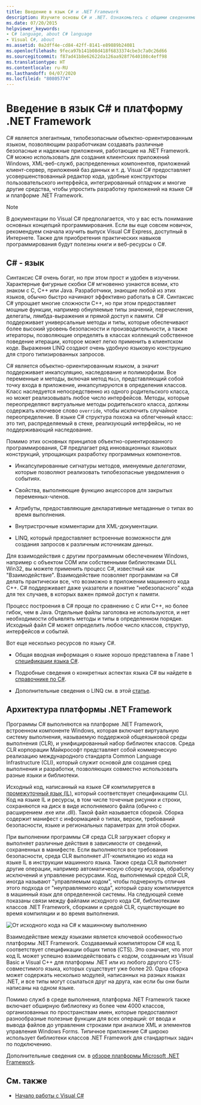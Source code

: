 ```yaml
---
title: Введение в язык C# и .NET Framework
description: Изучите основы C# и .NET. Ознакомьтесь с общими сведениями о языке C# и экосистеме .NET.
ms.date: 07/20/2015
helpviewer_keywords:
- C# language, about C# language
- Visual C#, about
ms.assetid: 0a2dff4e-cd84-42ff-8141-e89889b24081
ms.openlocfilehash: 9feca97b141b08d418f6833374cbe3c7a0c26d66
ms.sourcegitcommit: f87ad41b8e62622da126aa928f7640108c4eff98
ms.translationtype: HT
ms.contentlocale: ru-RU
ms.lasthandoff: 04/07/2020
ms.locfileid: "80805774"
---
```

# <a name="introduction-to-the-c-language-and-the-net-framework"></a>Введение в язык C# и платформу .NET Framework

C# является элегантным, типобезопасным объектно-ориентированным языком, позволяющим разработчикам создавать различные безопасные и надежные приложения, работающие на .NET Framework. C# можно использовать для создания клиентских приложений Windows, XML-веб-служб, распределенных компонентов, приложений клиент-сервер, приложений баз данных и т. д. Visual C# предоставляет усовершенствованный редактор кода, удобные конструкторы пользовательского интерфейса, интегрированный отладчик и многие другие средства, чтобы упростить разработку приложений на языке C# и платформе .NET Framework.  
  
> [!NOTE]
> В документации по Visual C# предполагается, что у вас есть понимание основных концепций программирования. Если вы еще совсем новичок, рекомендуем сначала изучить выпуск Visual C# Express, доступный в Интернете. Также для приобретения практических навыков программирования будут полезны книги и веб-ресурсы о C#.  
  
## <a name="c-language"></a>C# - язык

Синтаксис C# очень богат, но при этом прост и удобен в изучении. Характерные фигурные скобки C# мгновенно узнаются всеми, кто знаком с C, C++ или Java. Разработчики, знающие любой из этих языков, обычно быстро начинают эффективно работать в C#. Синтаксис C# упрощает многие сложности C++, но при этом предоставляет мощные функции, например обнуляемые типы значений, перечисления, делегаты, лямбда-выражения и прямой доступ к памяти. C# поддерживает универсальные методы и типы, которые обеспечивают более высокий уровень безопасности и производительности, а также итераторы, позволяющие определять в классах коллекций собственное поведение итерации, которое может легко применить в клиентском коде. Выражения LINQ создают очень удобную языковую конструкцию для строго типизированных запросов.  
  
 C# является объектно-ориентированным языком, а значит поддерживает инкапсуляцию, наследование и полиморфизм. Все переменные и методы, включая метод `Main`, представляющий собой точку входа в приложение, инкапсулируются в определения классов. Класс наследуется непосредственно из одного родительского класса, но может реализовывать любое число интерфейсов. Методы, которые переопределяют виртуальные методы родительского класса, должны содержать ключевое слово `override`, чтобы исключить случайное переопределение. В языке C# структура похожа на облегченный класс: это тип, распределяемый в стеке, реализующий интерфейсы, но не поддерживающий наследование.  
  
 Помимо этих основных принципов объектно-ориентированного программирования, C# предлагает ряд инновационных языковых конструкций, упрощающих разработку программных компонентов.  
  
- Инкапсулированные сигнатуры методов, именуемые *делегатами*, которые позволяют реализовать типобезопасные уведомления о событиях.  
  
- Свойства, выполняющие функцию акцессоров для закрытых переменных-членов.  
  
- Атрибуты, предоставляющие декларативные метаданные о типах во время выполнения.  
  
- Внутристрочные комментарии для XML-документации.  
  
- LINQ, который предоставляет встроенные возможности для создания запросов к различным источникам данных.  
  
 Для взаимодействия с другим программным обеспечением Windows, например с объектом COM или собственными библиотеками DLL Win32, вы можете применить процесс C#, известный как "Взаимодействие". Взаимодействие позволяет программам на C# делать практически все, что возможно в приложении машинного кода C++. C# поддерживает даже указатели и понятие "небезопасного" кода для тех случаев, в которых важен прямой доступ к памяти.  
  
 Процесс построения в C# проще по сравнению с C или C++, но более гибок, чем в Java. Отдельные файлы заголовка не используются, и нет необходимости объявлять методы и типы в определенном порядке. Исходный файл C# может определить любое число классов, структур, интерфейсов и событий.  
  
 Вот еще несколько ресурсов по языку C#.  
  
- Общая вводная информация о языке хорошо представлена в Главе 1 [спецификации языка C#](/dotnet/csharp/language-reference/language-specification/introduction).  
  
- Подробные сведения о конкретных аспектах языка C# вы найдете в [справочнике по C#](../language-reference/index.md).  
  
- Дополнительные сведения о LINQ см. в этой [статье](../programming-guide/concepts/linq/index.md).  

## <a name="net-framework-platform-architecture"></a>Архитектура платформы .NET Framework

 Программы C# выполняются на платформе .NET Framework, встроенном компоненте Windows, которая включает виртуальную систему выполнения, называемую поддержкой общеязыковой среды выполнения (CLR), и унифицированный набор библиотек классов. Среда CLR корпорации Майкрософт представляет собой коммерческую реализацию международного стандарта Common Language Infrastructure (CLI), который служит основой для создания сред выполнения и разработки, позволяющих совместно использовать разные языки и библиотеки.  
  
 Исходный код, написанный на языке C# компилируется в [промежуточный язык (IL)](../../standard/managed-code.md), который соответствует спецификациям CLI. Код на языке IL и ресурсы, в том числе точечные рисунки и строки, сохраняются на диск в виде исполняемого файла (обычно с расширением .exe или .dll). Такой файл называется сборкой. Сборка содержит манифест с информацией о типах, версии, требований безопасности, языке и региональных параметрах для этой сборки.  
  
 При выполнении программы C# среда CLR загружает сборку и выполняет различные действия в зависимости от сведений, сохраненных в манифесте. Если выполняются все требования безопасности, среда CLR выполняет JIT-компиляцию из кода на языке IL в инструкции машинного языка. Также среда CLR выполняет другие операции, например автоматическую сборку мусора, обработку исключений и управление ресурсами. Код, выполняемый средой CLR, иногда называют "управляемым кодом", чтобы подчеркнуть отличия этого подхода от "неуправляемого кода", который сразу компилируется в машинный язык для определенной системы. На следующей схеме показаны связи между файлами исходного кода C#, библиотеками классов .NET Framework, сборками и средой CLR, существующие во время компиляции и во время выполнения.  
  
 ![От исходного кода на C# к машинному выполнению](./media/introduction-to-the-csharp-language-and-the-net-framework/net-architecture-relationships.png)  
  
 Взаимодействие между языками является ключевой особенностью платформы .NET Framework. Создаваемый компилятором C# код IL соответствует спецификации общих типов (CTS). Это означает, что этот код IL может успешно взаимодействовать с кодом, созданным из Visual Basic и Visual C++ для платформы .NET или из любого другого CTS-совместимого языка, которых существует уже более 20. Одна сборка может содержать несколько модулей, написанных на разных языках .NET, и все типы могут ссылаться друг на друга, как если бы они были написаны на одном языке.  
  
 Помимо служб в среде выполнения, платформа .NET Framework также включает обширную библиотеку из более чем 4000 классов, организованных по пространствам имен, которые предоставляют разнообразные полезные функции для всех операций: от ввода и вывода файлов до управления строками при анализе XML и элементов управления Windows Forms. Типичное приложение C# широко использует библиотеки классов .NET Framework для стандартных задач по подключению.  
  
 Дополнительные сведения см. в [обзоре платформы Microsoft .NET Framework](../../framework/get-started/overview.md).  
  
## <a name="see-also"></a>См. также

- [Начало работы с Visual C#](/visualstudio/ide/quickstart-csharp-console)
